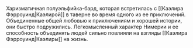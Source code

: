 
Харизматичная полуэльфийка-бард, которая встретилась с [[Каэлира Фэрроуинд|Каэлирой]] в таверне во время одного из ее приключений. Объединенные общей любовью к приключениям и хорошей истории, они быстро подружились. Легкомысленный характер Нимерии и ее способность объединять людей сильно повлияли на взгляды [[Каэлира Фэрроуинд|Каэлиры]] на жизнь.